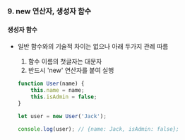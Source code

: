 ### 9. new 연산자, 생성자 함수

#### 생성자 함수

- 일반 함수와의 기술적 차이는 없으나 아래 두가지 관례 따름

  1. 함수 이름의 첫글자는 대문자
  2. 반드시 'new' 연산자를 붙여 실행

  ```javascript
  function User(name) {
      this.name = name;
      this.isAdmin = false;
  }
  
  let user = new User('Jack');
  
  console.log(user); // {name: Jack, isAdmin: false};
  ```

  

